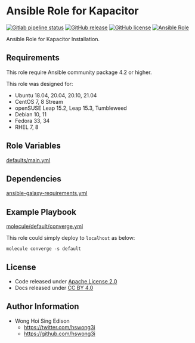 # Ansible Role for Kapacitor

[![Gitlab pipeline
status](https://img.shields.io/gitlab/pipeline/alvistack/ansible-role-kapacitor/master)](https://gitlab.com/alvistack/ansible-role-kapacitor/-/pipelines)
[![GitHub
release](https://img.shields.io/github/release/alvistack/ansible-role-kapacitor.svg)](https://github.com/alvistack/ansible-role-kapacitor/releases)
[![GitHub
license](https://img.shields.io/github/license/alvistack/ansible-role-kapacitor.svg)](https://github.com/alvistack/ansible-role-kapacitor/blob/master/LICENSE)
[![Ansible
Role](https://img.shields.io/badge/galaxy-alvistack.kapacitor-blue.svg)](https://galaxy.ansible.com/alvistack/kapacitor)

Ansible Role for Kapacitor Installation.

## Requirements

This role require Ansible community package 4.2 or higher.

This role was designed for:

  - Ubuntu 18.04, 20.04, 20.10, 21.04
  - CentOS 7, 8 Stream
  - openSUSE Leap 15.2, Leap 15.3, Tumbleweed
  - Debian 10, 11
  - Fedora 33, 34
  - RHEL 7, 8

## Role Variables

[defaults/main.yml](defaults/main.yml)

## Dependencies

[ansible-galaxy-requirements.yml](ansible-galaxy-requirements.yml)

## Example Playbook

[molecule/default/converge.yml](molecule/default/converge.yml)

This role could simply deploy to `localhost` as below:

    molecule converge -s default

## License

  - Code released under [Apache License 2.0](LICENSE)
  - Docs released under [CC
    BY 4.0](http://creativecommons.org/licenses/by/4.0/)

## Author Information

  - Wong Hoi Sing Edison
      - <https://twitter.com/hswong3i>
      - <https://github.com/hswong3i>
